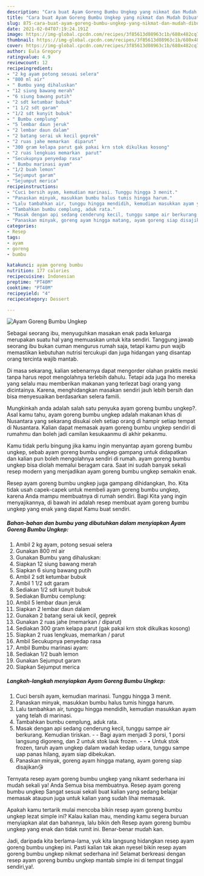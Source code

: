 ```yaml
---
description: "Cara buat Ayam Goreng Bumbu Ungkep yang nikmat dan Mudah Dibuat"
title: "Cara buat Ayam Goreng Bumbu Ungkep yang nikmat dan Mudah Dibuat"
slug: 875-cara-buat-ayam-goreng-bumbu-ungkep-yang-nikmat-dan-mudah-dibuat
date: 2021-02-04T07:19:24.191Z
image: https://img-global.cpcdn.com/recipes/3f85613d08963c1b/680x482cq70/ayam-goreng-bumbu-ungkep-foto-resep-utama.jpg
thumbnail: https://img-global.cpcdn.com/recipes/3f85613d08963c1b/680x482cq70/ayam-goreng-bumbu-ungkep-foto-resep-utama.jpg
cover: https://img-global.cpcdn.com/recipes/3f85613d08963c1b/680x482cq70/ayam-goreng-bumbu-ungkep-foto-resep-utama.jpg
author: Eula Gregory
ratingvalue: 4.9
reviewcount: 12
recipeingredient:
- "2 kg ayam potong sesuai selera"
- "800 ml air"
- " Bumbu yang dihaluskan"
- "12 siung bawang merah"
- "6 siung bawang putih"
- "2 sdt ketumbar bubuk"
- "1 1/2 sdt garam"
- "1/2 sdt kunyit bubuk"
- " Bumbu cemplung"
- "5 lembar daun jeruk"
- "2 lembar daun dalam"
- "2 batang serai uk kecil geprek"
- "2 ruas jahe memarkan  diparut"
- "300 gram kelapa parut gak pakai krn stok dikulkas kosong"
- "2 ruas lengkuas memarkan  parut"
- "Secukupnya penyedap rasa"
- " Bumbu marinasi ayam"
- "1/2 buah lemon"
- "Sejumput garam"
- "Sejumput merica"
recipeinstructions:
- "Cuci bersih ayam, kemudian marinasi. Tunggu hingga 3 menit."
- "Panaskan minyak, masukkan bumbu halus tumis hingga harum."
- "Lalu tambahkan air, tunggu hingga mendidih, kemudian masukkan ayam yang telah di marinasi."
- "Tambahkan bumbu cemplung, aduk rata."
- "Masak dengan api sedang cenderung kecil, tunggu sampe air berkurang. Kemudian tiriskan.  Bagi ayam menjadi 3 porsi, 1 porsi langsung digoreng, dan 2 untuk stok lauk frozen.  • Untuk stok frozen, taruh ayam ungkep dalam wadah kedap udara, tunggu sampe uap panas hilang, ayam siap dibekukan."
- "Panaskan minyak, goreng ayam hingga matang, ayam goreng siap disajikan😘"
categories:
- Resep
tags:
- ayam
- goreng
- bumbu

katakunci: ayam goreng bumbu 
nutrition: 177 calories
recipecuisine: Indonesian
preptime: "PT40M"
cooktime: "PT40M"
recipeyield: "4"
recipecategory: Dessert

---
```



![Ayam Goreng Bumbu Ungkep](https://img-global.cpcdn.com/recipes/3f85613d08963c1b/680x482cq70/ayam-goreng-bumbu-ungkep-foto-resep-utama.jpg)

Sebagai seorang ibu, menyuguhkan masakan enak pada keluarga merupakan suatu hal yang memuaskan untuk kita sendiri. Tanggung jawab seorang ibu bukan cuman mengurus rumah saja, tetapi kamu pun wajib memastikan kebutuhan nutrisi tercukupi dan juga hidangan yang disantap orang tercinta wajib mantab.

Di masa  sekarang, kalian sebenarnya dapat mengorder olahan praktis meski tanpa harus repot mengolahnya terlebih dahulu. Tetapi ada juga lho mereka yang selalu mau memberikan makanan yang terlezat bagi orang yang dicintainya. Karena, menghidangkan masakan sendiri jauh lebih bersih dan bisa menyesuaikan berdasarkan selera famili. 



Mungkinkah anda adalah salah satu penyuka ayam goreng bumbu ungkep?. Asal kamu tahu, ayam goreng bumbu ungkep adalah makanan khas di Nusantara yang sekarang disukai oleh setiap orang di hampir setiap tempat di Nusantara. Kalian dapat memasak ayam goreng bumbu ungkep sendiri di rumahmu dan boleh jadi camilan kesukaanmu di akhir pekanmu.

Kamu tidak perlu bingung jika kamu ingin menyantap ayam goreng bumbu ungkep, sebab ayam goreng bumbu ungkep gampang untuk didapatkan dan kalian pun boleh mengolahnya sendiri di rumah. ayam goreng bumbu ungkep bisa diolah memalui beragam cara. Saat ini sudah banyak sekali resep modern yang menjadikan ayam goreng bumbu ungkep semakin enak.

Resep ayam goreng bumbu ungkep juga gampang dihidangkan, lho. Kita tidak usah capek-capek untuk membeli ayam goreng bumbu ungkep, karena Anda mampu membuatnya di rumah sendiri. Bagi Kita yang ingin menyajikannya, di bawah ini adalah resep membuat ayam goreng bumbu ungkep yang enak yang dapat Kamu buat sendiri.

<!--inarticleads1-->

##### Bahan-bahan dan bumbu yang dibutuhkan dalam menyiapkan Ayam Goreng Bumbu Ungkep:

1. Ambil 2 kg ayam, potong sesuai selera
1. Gunakan 800 ml air
1. Gunakan  Bumbu yang dihaluskan:
1. Siapkan 12 siung bawang merah
1. Siapkan 6 siung bawang putih
1. Ambil 2 sdt ketumbar bubuk
1. Ambil 1 1/2 sdt garam
1. Sediakan 1/2 sdt kunyit bubuk
1. Sediakan  Bumbu cemplung:
1. Ambil 5 lembar daun jeruk
1. Siapkan 2 lembar daun dalam
1. Gunakan 2 batang serai uk kecil, geprek
1. Gunakan 2 ruas jahe (memarkan / diparut)
1. Sediakan 300 gram kelapa parut (gak pakai krn stok dikulkas kosong)
1. Siapkan 2 ruas lengkuas, memarkan / parut
1. Ambil Secukupnya penyedap rasa
1. Ambil  Bumbu marinasi ayam:
1. Sediakan 1/2 buah lemon
1. Gunakan Sejumput garam
1. Siapkan Sejumput merica




<!--inarticleads2-->

##### Langkah-langkah menyiapkan Ayam Goreng Bumbu Ungkep:

1. Cuci bersih ayam, kemudian marinasi. Tunggu hingga 3 menit.
1. Panaskan minyak, masukkan bumbu halus tumis hingga harum.
1. Lalu tambahkan air, tunggu hingga mendidih, kemudian masukkan ayam yang telah di marinasi.
1. Tambahkan bumbu cemplung, aduk rata.
1. Masak dengan api sedang cenderung kecil, tunggu sampe air berkurang. Kemudian tiriskan. -  - Bagi ayam menjadi 3 porsi, 1 porsi langsung digoreng, dan 2 untuk stok lauk frozen. -  - • Untuk stok frozen, taruh ayam ungkep dalam wadah kedap udara, tunggu sampe uap panas hilang, ayam siap dibekukan.
1. Panaskan minyak, goreng ayam hingga matang, ayam goreng siap disajikan😘




Ternyata resep ayam goreng bumbu ungkep yang nikamt sederhana ini mudah sekali ya! Anda Semua bisa membuatnya. Resep ayam goreng bumbu ungkep Sangat sesuai sekali buat kalian yang sedang belajar memasak ataupun juga untuk kalian yang sudah lihai memasak.

Apakah kamu tertarik mulai mencoba bikin resep ayam goreng bumbu ungkep lezat simple ini? Kalau kalian mau, mending kamu segera buruan menyiapkan alat dan bahannya, lalu bikin deh Resep ayam goreng bumbu ungkep yang enak dan tidak rumit ini. Benar-benar mudah kan. 

Jadi, daripada kita berlama-lama, yuk kita langsung hidangkan resep ayam goreng bumbu ungkep ini. Pasti kalian tak akan nyesel bikin resep ayam goreng bumbu ungkep nikmat sederhana ini! Selamat berkreasi dengan resep ayam goreng bumbu ungkep mantab simple ini di tempat tinggal sendiri,ya!.

